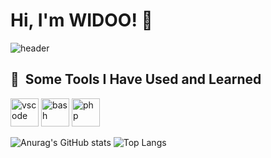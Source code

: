 # Hi, I'm WIDOO! 👋

![header](https://github.com/user-attachments/assets/172493d9-6bcb-4748-846f-ff191790fd0d)

<h2> 🚀 &nbsp;Some Tools I Have Used and Learned</h2>
<p align="left">
<img src="https://cdn.jsdelivr.net/gh/devicons/devicon/icons/vscode/vscode-original.svg" alt="vscode" width="45" height="45"/>
<img src="https://cdn.jsdelivr.net/gh/devicons/devicon/icons/bash/bash-original.svg" alt="bash" width="45" height="45"/>
<img src="[https://cdn.jsdelivr.net/gh/devicons/devicon/icons/php/php-original.svg](https://camo.githubusercontent.com/34a110ef06e3aeed9a1de60ce8099b45eedc5580e1f49cc490c1b28c896b264e/68747470733a2f2f63646e2e6a7364656c6976722e6e65742f67682f64657669636f6e732f64657669636f6e2f69636f6e732f632f632d6f726967696e616c2e737667)" alt="php" width="45" height="45"/>
</p>

![Anurag's GitHub stats](https://github-readme-stats.vercel.app/api?username=WLDOO&show_icons=true&theme=radical)  ![Top Langs](https://github-readme-stats.vercel.app/api/top-langs/?username=WLDOO&hide_progress=true&theme=radical)
